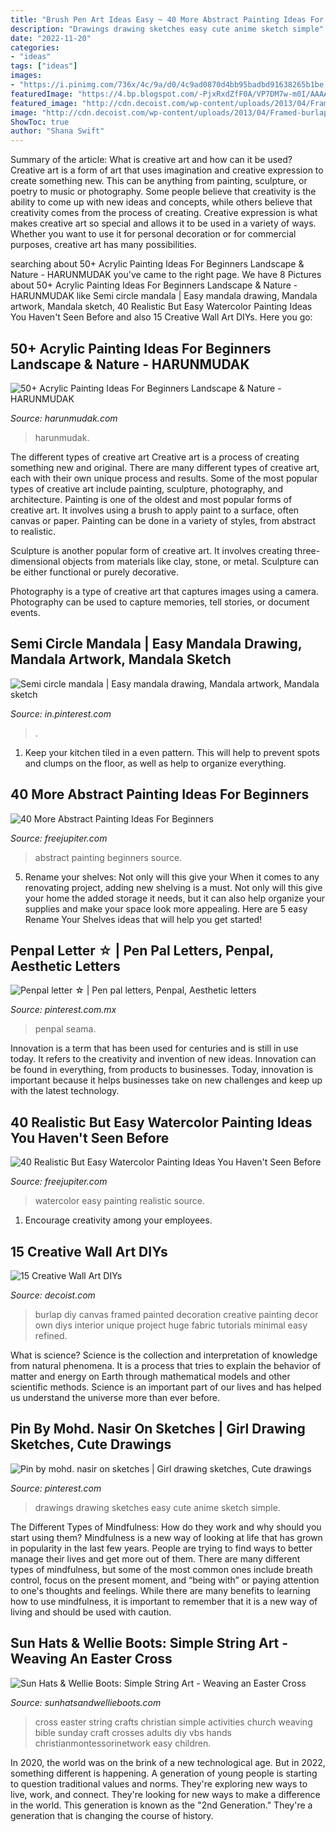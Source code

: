 ```yaml
---
title: "Brush Pen Art Ideas Easy ~ 40 More Abstract Painting Ideas For Beginners"
description: "Drawings drawing sketches easy cute anime sketch simple"
date: "2022-11-20"
categories:
- "ideas"
tags: ["ideas"]
images:
- "https://i.pinimg.com/736x/4c/9a/d0/4c9ad0870d4bb95badbd91638265b1be.jpg"
featuredImage: "https://4.bp.blogspot.com/-PjxRxdZfF0A/VP7DM7w-m0I/AAAAAAAAQGo/wRKzNjhfxNo/s1600/cross%2B9.jpg"
featured_image: "http://cdn.decoist.com/wp-content/uploads/2013/04/Framed-burlap-diy-wall-art.jpg"
image: "http://cdn.decoist.com/wp-content/uploads/2013/04/Framed-burlap-diy-wall-art.jpg"
ShowToc: true
author: "Shana Swift"
---
```



Summary of the article: What is creative art and how can it be used?
Creative art is a form of art that uses imagination and creative expression to create something new. This can be anything from painting, sculpture, or poetry to music or photography. Some people believe that creativity is the ability to come up with new ideas and concepts, while others believe that creativity comes from the process of creating. Creative expression is what makes creative art so special and allows it to be used in a variety of ways. Whether you want to use it for personal decoration or for commercial purposes, creative art has many possibilities.

	

		
searching about 50+ Acrylic Painting Ideas For Beginners Landscape &amp; Nature - HARUNMUDAK you've came to the right page. We have 8 Pictures about 50+ Acrylic Painting Ideas For Beginners Landscape &amp; Nature - HARUNMUDAK like Semi circle mandala | Easy mandala drawing, Mandala artwork, Mandala sketch, 40 Realistic But Easy Watercolor Painting Ideas You Haven&#039;t Seen Before and also 15 Creative Wall Art DIYs. Here you go:
		
    
## 50+ Acrylic Painting Ideas For Beginners Landscape &amp; Nature - HARUNMUDAK

<img loading=lazy src="https://www.harunmudak.com/wp-content/uploads/2020/02/Acrylic-Painting-Ideas-8-1.jpg" onerror="this.onerror=null;this.src='https://tse4.mm.bing.net/th?id=OIP.I06n03b5ucuuTlC4vntXXwHaJ4&amp;pid=15.1';" alt="50+ Acrylic Painting Ideas For Beginners Landscape &amp; Nature - HARUNMUDAK">

_Source: harunmudak.com_

>harunmudak. 

	

The different types of creative art
Creative art is a process of creating something new and original. There are many different types of creative art, each with their own unique process and results. Some of the most popular types of creative art include painting, sculpture, photography, and architecture.
Painting is one of the oldest and most popular forms of creative art. It involves using a brush to apply paint to a surface, often canvas or paper. Painting can be done in a variety of styles, from abstract to realistic.

Sculpture is another popular form of creative art. It involves creating three-dimensional objects from materials like clay, stone, or metal. Sculpture can be either functional or purely decorative.

Photography is a type of creative art that captures images using a camera. Photography can be used to capture memories, tell stories, or document events.

    
## Semi Circle Mandala | Easy Mandala Drawing, Mandala Artwork, Mandala Sketch

<img loading=lazy src="https://i.pinimg.com/736x/4c/9a/d0/4c9ad0870d4bb95badbd91638265b1be.jpg" onerror="this.onerror=null;this.src='https://tse4.mm.bing.net/th?id=OIP.7Yd4aoUS7qVStZM3vHBBrAHaN_&amp;pid=15.1';" alt="Semi circle mandala | Easy mandala drawing, Mandala artwork, Mandala sketch">

_Source: in.pinterest.com_

>. 

	

1. Keep your kitchen tiled in a even pattern. This will help to prevent spots and clumps on the floor, as well as help to organize everything.

    
## 40 More Abstract Painting Ideas For Beginners

<img loading=lazy src="http://www.freejupiter.com/wp-content/uploads/2017/10/Abstract-Painting-Ideas-For-Beginners-16-1.jpg" onerror="this.onerror=null;this.src='https://tse3.mm.bing.net/th?id=OIP.Zui5vxtiInF2iVWdPx7XuQHaKc&amp;pid=15.1';" alt="40 More Abstract Painting Ideas For Beginners">

_Source: freejupiter.com_

>abstract painting beginners source. 

	

5. Rename your shelves: Not only will this give your
When it comes to any renovating project, adding new shelving is a must. Not only will this give your home the added storage it needs, but it can also help organize your supplies and make your space look more appealing. Here are 5 easy Rename Your Shelves ideas that will help you get started!

    
## Penpal Letter ☆ | Pen Pal Letters, Penpal, Aesthetic Letters

<img loading=lazy src="https://i.pinimg.com/736x/19/99/25/199925976b0da5019a6043ebcb7572fa.jpg" onerror="this.onerror=null;this.src='https://tse3.mm.bing.net/th?id=OIP.M-shRxjHI43qg0vX4psggwHaHa&amp;pid=15.1';" alt="Penpal letter ☆ | Pen pal letters, Penpal, Aesthetic letters">

_Source: pinterest.com.mx_

>penpal seama. 

	

Innovation is a term that has been used for centuries and is still in use today. It refers to the creativity and invention of new ideas. Innovation can be found in everything, from products to businesses. Today, innovation is important because it helps businesses take on new challenges and keep up with the latest technology.

    
## 40 Realistic But Easy Watercolor Painting Ideas You Haven&#039;t Seen Before

<img loading=lazy src="http://www.freejupiter.com/wp-content/uploads/2018/07/Easy-Watercolor-Painting-Ideas-6.jpg" onerror="this.onerror=null;this.src='https://tse4.mm.bing.net/th?id=OIP.cZ5cRDbV3v61-qcM3PXEEgHaK3&amp;pid=15.1';" alt="40 Realistic But Easy Watercolor Painting Ideas You Haven&#039;t Seen Before">

_Source: freejupiter.com_

>watercolor easy painting realistic source. 

	

1. Encourage creativity among your employees.

    
## 15 Creative Wall Art DIYs

<img loading=lazy src="http://cdn.decoist.com/wp-content/uploads/2013/04/Framed-burlap-diy-wall-art.jpg" onerror="this.onerror=null;this.src='https://tse3.mm.bing.net/th?id=OIP.Y1U_ZgixEAElB7Qirt9ODwHaKr&amp;pid=15.1';" alt="15 Creative Wall Art DIYs">

_Source: decoist.com_

>burlap diy canvas framed painted decoration creative painting decor own diys interior unique project huge fabric tutorials minimal easy refined. 

	

What is science?
Science is the collection and interpretation of knowledge from natural phenomena. It is a process that tries to explain the behavior of matter and energy on Earth through mathematical models and other scientific methods. Science is an important part of our lives and has helped us understand the universe more than ever before.

    
## Pin By Mohd. Nasir On Sketches | Girl Drawing Sketches, Cute Drawings

<img loading=lazy src="https://i.pinimg.com/736x/a0/10/2d/a0102d508d0b0b04bd37a008642c7ad9.jpg" onerror="this.onerror=null;this.src='https://tse4.mm.bing.net/th?id=OIP.2v2WcLRvzT36LAbgGYdEKAHaLC&amp;pid=15.1';" alt="Pin by mohd. nasir on sketches | Girl drawing sketches, Cute drawings">

_Source: pinterest.com_

>drawings drawing sketches easy cute anime sketch simple. 

	

The Different Types of Mindfulness: How do they work and why should you start using them?
Mindfulness is a new way of looking at life that has grown in popularity in the last few years. People are trying to find ways to better manage their lives and get more out of them. There are many different types of mindfulness, but some of the most common ones include breath control, focus on the present moment, and “being with” or paying attention to one's thoughts and feelings. While there are many benefits to learning how to use mindfulness, it is important to remember that it is a new way of living and should be used with caution.

    
## Sun Hats &amp; Wellie Boots: Simple String Art - Weaving An Easter Cross

<img loading=lazy src="https://4.bp.blogspot.com/-PjxRxdZfF0A/VP7DM7w-m0I/AAAAAAAAQGo/wRKzNjhfxNo/s1600/cross%2B9.jpg" onerror="this.onerror=null;this.src='https://tse4.mm.bing.net/th?id=OIP.s2gsSokb5GHRAl2ynTLhaQHaLC&amp;pid=15.1';" alt="Sun Hats &amp; Wellie Boots: Simple String Art - Weaving an Easter Cross">

_Source: sunhatsandwellieboots.com_

>cross easter string crafts christian simple activities church weaving bible sunday craft crosses adults diy vbs hands christianmontessorinetwork easy children. 

	

In 2020, the world was on the brink of a new technological age. But in 2022, something different is happening. A generation of young people is starting to question traditional values and norms. They're exploring new ways to live, work, and connect. They're looking for new ways to make a difference in the world. This generation is known as the "2nd Generation." They're a generation that is changing the course of history.

